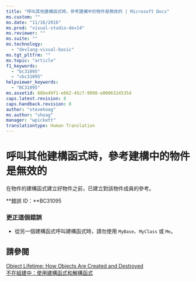 ```yaml
---
title: "呼叫其他建構函式時，參考建構中的物件是無效的 | Microsoft Docs"
ms.custom: ""
ms.date: "11/16/2016"
ms.prod: "visual-studio-dev14"
ms.reviewer: ""
ms.suite: ""
ms.technology: 
  - "devlang-visual-basic"
ms.tgt_pltfrm: ""
ms.topic: "article"
f1_keywords: 
  - "bc31095"
  - "vbc31095"
helpviewer_keywords: 
  - "BC31095"
ms.assetid: 68be49f1-e662-45c7-9998-e0006324535d
caps.latest.revision: 8
caps.handback.revision: 8
author: "stevehoag"
ms.author: "shoag"
manager: "wpickett"
translationtype: Human Translation
---
```

# 呼叫其他建構函式時，參考建構中的物件是無效的
在物件的建構函式建立好物件之前，已建立對該物件成員的參考。  
  
 **錯誤 ID：**BC31095  
  
### 更正這個錯誤  
  
-   從另一個建構函式呼叫建構函式時，請勿使用 `MyBase`、`MyClass` 或 `Me`。  
  
## 請參閱  
 [Object Lifetime: How Objects Are Created and Destroyed](../../visual-basic/programming-guide/language-features/objects-and-classes/object-lifetime-how-objects-are-created-and-destroyed.md)   
 [不在組建中：使用建構函式和解構函式](http://msdn.microsoft.com/zh-tw/548eebe1-86c4-4377-b2f5-447cb8be3d90)